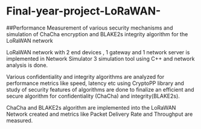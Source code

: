 # Final-year-project-LoRaWAN-
##Performance Measurement of various security mechanisms and simulation of ChaCha encryption and BLAKE2s integrity algorithm for the LoRaWAN network

LoRaWAN network with 2 end devices , 1 gateway and 1 network server is implemented in Network Simulator 3 simulation tool  using C++ and network analysis is done. 

Various confidentiality and integrity algorithms are analyzed for performance metrics like speed, latency etc using CryptoPP library  and study of security features of algorithms are done to finalize an efficient and secure algorithm for confidentiality (ChaCha) and integrity(BLAKE2s).

ChaCha and BLAKE2s algorithm are implemented into the LoRaWAN Network created and metrics like Packet Delivery Rate and Throughput are measured.
